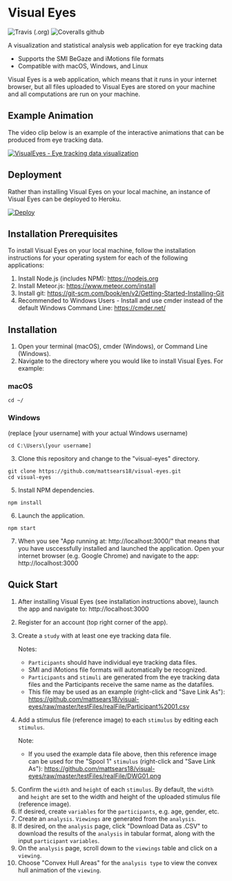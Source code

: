 # Visual Eyes

![Travis (.org)](https://img.shields.io/travis/mattsears18/visual-eyes.svg)
![Coveralls github](https://img.shields.io/coveralls/github/mattsears18/visual-eyes.svg)

A visualization and statistical analysis web application for eye tracking data

- Supports the SMI BeGaze and iMotions file formats
- Compatible with macOS, Windows, and Linux

Visual Eyes is a web application, which means that it runs in your internet browser, but all files uploaded to Visual Eyes are stored on your machine and all computations are run on your machine.

## Example Animation

The video clip below is an example of the interactive animations that can be produced from eye tracking data.

[![VisualEyes - Eye tracking data visualization](http://img.youtube.com/vi/Ed6oByh5tJw/0.jpg)](http://www.youtube.com/watch?v=Ed6oByh5tJw)

## Deployment

Rather than installing Visual Eyes on your local machine, an instance of Visual Eyes can be deployed to Heroku.

[![Deploy](https://www.herokucdn.com/deploy/button.svg)](https://heroku.com/deploy)

## Installation Prerequisites

To install Visual Eyes on your local machine, follow the installation instructions for your operating system for each of the following applications:

1. Install Node.js (includes NPM): https://nodejs.org
2. Install Meteor.js: https://www.meteor.com/install
3. Install git: https://git-scm.com/book/en/v2/Getting-Started-Installing-Git
4. Recommended to Windows Users - Install and use cmder instead of the default Windows Command Line: https://cmder.net/

## Installation

1. Open your terminal (macOS), cmder (Windows), or Command Line (Windows).
2. Navigate to the directory where you would like to install Visual Eyes. For example:

### macOS

```
cd ~/
```

### Windows

(replace [your username] with your actual Windows username)

```
cd C:\Users\[your username]
```

3. Clone this repository and change to the "visual-eyes" directory.

```
git clone https://github.com/mattsears18/visual-eyes.git
cd visual-eyes
```

5. Install NPM dependencies.

```
npm install
```

6. Launch the application.

```
npm start
```

7. When you see "App running at: http://localhost:3000/" that means that you have usccessfully installed and launched the application. Open your internet browser (e.g. Google Chrome) and navigate to the app: http://localhost:3000

## Quick Start

1. After installing Visual Eyes (see installation instructions above), launch the app and navigate to: http://localhost:3000
2. Register for an account (top right corner of the app).
3. Create a `study` with at least one eye tracking data file.

   Notes:

   - `Participants` should have individual eye tracking data files.
   - SMI and iMotions file formats will automatically be recognized.
   - `Participants` and `stimuli` are generated from the eye tracking data files and the Participants receive the same name as the datafiles.
   - This file may be used as an example (right-click and "Save Link As"): https://github.com/mattsears18/visual-eyes/raw/master/testFiles/realFile/Participant%2001.csv

4. Add a stimulus file (reference image) to each `stimulus` by editing each `stimulus`.

   Note:

   - If you used the example data file above, then this reference image can be used for the "Spool 1" `stimulus` (right-click and "Save Link As"): https://github.com/mattsears18/visual-eyes/raw/master/testFiles/realFile/DWG01.png

5) Confirm the `width` and `height` of each `stimulus`. By default, the `width` and `height` are set to the width and height of the uploaded stimulus file (reference image).
6) If desired, create `variables` for the `participants`, e.g. age, gender, etc.
7) Create an `analysis`. `Viewings` are generated from the `analysis`.
8) If desired, on the `analysis` page, click "Download Data as .CSV" to download the results of the `analysis` in tabular format, along with the input `participant` `variables`.
9) On the `analysis` page, scroll down to the `viewings` table and click on a `viewing`.
10) Choose "Convex Hull Areas" for the `analysis type` to view the convex hull animation of the `viewing`.
